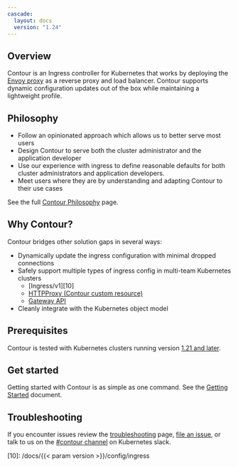 ```yaml
---
cascade:
  layout: docs
  version: "1.24"
---
```


## Overview
Contour is an Ingress controller for Kubernetes that works by deploying the [Envoy proxy][1] as a reverse proxy and load balancer.
Contour supports dynamic configuration updates out of the box while maintaining a lightweight profile.

## Philosophy
- Follow an opinionated approach which allows us to better serve most users
- Design Contour to serve both the cluster administrator and the application developer
- Use our experience with ingress to define reasonable defaults for both cluster administrators and application developers.
- Meet users where they are by understanding and adapting Contour to their use cases

See the full [Contour Philosophy][8] page.

## Why Contour?
Contour bridges other solution gaps in several ways:
- Dynamically update the ingress configuration with minimal dropped connections
- Safely support multiple types of ingress config in multi-team Kubernetes clusters
  - [Ingress/v1][10]
  - [HTTPProxy (Contour custom resource)][2]
  - [Gateway API][9]
- Cleanly integrate with the Kubernetes object model

## Prerequisites
Contour is tested with Kubernetes clusters running version [1.21 and later][4].

## Get started
Getting started with Contour is as simple as one command.
See the [Getting Started][3] document.

## Troubleshooting
If you encounter issues review the [troubleshooting][5] page, [file an issue][6], or talk to us on the [#contour channel][7] on Kubernetes slack.

[1]: https://www.envoyproxy.io/
[2]: config/fundamentals.md
[3]: /getting-started
[4]: /resources/compatibility-matrix.md
[5]: /docs/main/troubleshooting
[6]: https://github.com/projectcontour/contour/issues
[7]: https://kubernetes.slack.com/messages/contour
[8]: /resources/philosophy
[9]: guides/gateway-api
[10]: /docs/{{< param version >}}/config/ingress
